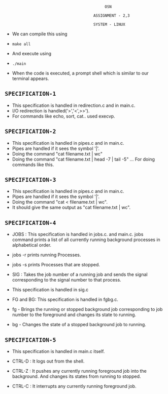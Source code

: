                                                 OSN 

                                           ASSIGNMENT - 2,3

                                           SYSTEM - LINUX


* We can compile this using 

* ``
make all
``

* And execute using

* ``
./main
``

* When the code is executed, a prompt shell which is similar to our terminal appears.

## ```SPECIFICATION-1``` ##

- This specification is handled in redirection.c and in main.c.
- I/O redirection is handled('>','<',>>').
- For commands like echo, sort, cat.. used execvp.


## ```SPECIFICATION-2``` ##

- This specification is handled in pipes.c and in main.c.
- Pipes are handled if it sees the symbol '|'.
- Doing the command "cat filename.txt | wc"
- Doing the command "cat filename.txt | head -7 | tail -5" ... For doing commands like this.

## ```SPECIFICATION-3``` ##

- This specification is handled in pipes.c and in main.c.
- Pipes are handled if it sees the symbol '|'.
- Doing the command "cat < filename.txt | wc".
- It should give the same output as "cat filename.txt | wc".

## ```SPECIFICATION-4``` ##

- JOBS : This specification is handled in jobs.c. and main.c.
jobs command prints a list of all currently running background processes in alphabetical order. 
- jobs -r prints running Processes.
- jobs -s prints Processes that are stopped.

- SIG : Takes the job number of a running job and sends the signal corresponding to the signal number to that process. 
- This specification is handled in sig.c

- FG and BG: This specification is handled in fgbg.c. 
- fg - Brings the running or stopped background job corresponding to job number to the foreground and changes its state to running.

- bg - Changes the state of a stopped background job to running.

## ```SPECIFICATION-5``` ##

- This specification is handled in main.c itself.

- CTRL-D : It logs out from the shell.

- CTRL-Z : It pushes any currently running foreground job into the background.
 And changes its states from running to stopped.

- CTRL-C : It interrupts any currently running foreground job.

